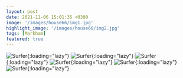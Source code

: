 ```yaml
---
layout: post
date: 2021-11-06 15:01:35 +0300
image: '/images/house66/img1.jpg'
highlight_image: '/images/house66/img2.jpg'
tags: [Markham]
featured: true
---
```


![Surfer]({{site.baseurl}}/images/house66/img3.jpg){:loading="lazy"}
![Surfer]({{site.baseurl}}/images/house66/img4.jpg){:loading="lazy"}
![Surfer]({{site.baseurl}}/images/house66/img5.jpg){:loading="lazy"}
![Surfer]({{site.baseurl}}/images/house66/img6.jpg){:loading="lazy"}
![Surfer]({{site.baseurl}}/images/house66/img7.jpg){:loading="lazy"}
![Surfer]({{site.baseurl}}/images/house66/img8.jpg){:loading="lazy"} 